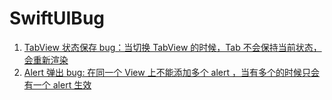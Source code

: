 #  SwiftUIBug

1. [TabView 状态保存 bug：当切换 TabView 的时候，Tab 不会保持当前状态，会重新渲染](SwiftUIBug/Bugs/TabLayout/TabLayout.swift)
2. [Alert 弹出 bug: 在同一个 View 上不能添加多个 alert ，当有多个的时候只会有一个 alert 生效](SwiftUIBug/Bugs/Alert/AlertView.swift)

